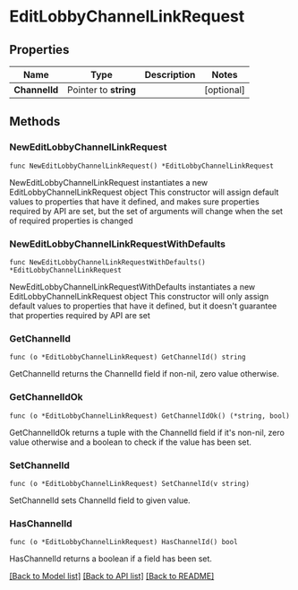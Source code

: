 # EditLobbyChannelLinkRequest

## Properties

Name | Type | Description | Notes
------------ | ------------- | ------------- | -------------
**ChannelId** | Pointer to **string** |  | [optional] 

## Methods

### NewEditLobbyChannelLinkRequest

`func NewEditLobbyChannelLinkRequest() *EditLobbyChannelLinkRequest`

NewEditLobbyChannelLinkRequest instantiates a new EditLobbyChannelLinkRequest object
This constructor will assign default values to properties that have it defined,
and makes sure properties required by API are set, but the set of arguments
will change when the set of required properties is changed

### NewEditLobbyChannelLinkRequestWithDefaults

`func NewEditLobbyChannelLinkRequestWithDefaults() *EditLobbyChannelLinkRequest`

NewEditLobbyChannelLinkRequestWithDefaults instantiates a new EditLobbyChannelLinkRequest object
This constructor will only assign default values to properties that have it defined,
but it doesn't guarantee that properties required by API are set

### GetChannelId

`func (o *EditLobbyChannelLinkRequest) GetChannelId() string`

GetChannelId returns the ChannelId field if non-nil, zero value otherwise.

### GetChannelIdOk

`func (o *EditLobbyChannelLinkRequest) GetChannelIdOk() (*string, bool)`

GetChannelIdOk returns a tuple with the ChannelId field if it's non-nil, zero value otherwise
and a boolean to check if the value has been set.

### SetChannelId

`func (o *EditLobbyChannelLinkRequest) SetChannelId(v string)`

SetChannelId sets ChannelId field to given value.

### HasChannelId

`func (o *EditLobbyChannelLinkRequest) HasChannelId() bool`

HasChannelId returns a boolean if a field has been set.


[[Back to Model list]](../README.md#documentation-for-models) [[Back to API list]](../README.md#documentation-for-api-endpoints) [[Back to README]](../README.md)



